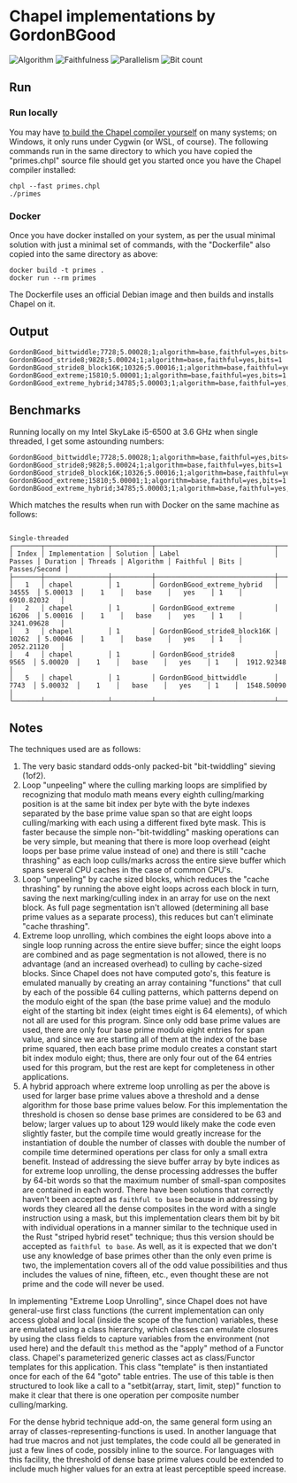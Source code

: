 # Chapel implementations by GordonBGood

![Algorithm](https://img.shields.io/badge/Algorithm-base-green)
![Faithfulness](https://img.shields.io/badge/Faithful-yes-green)
![Parallelism](https://img.shields.io/badge/Parallel-no-green)
![Bit count](https://img.shields.io/badge/Bits-1-green)

## Run

### Run locally

You may have [to build the Chapel compiler yourself](https://chapel-lang.org/docs/usingchapel/QUICKSTART.html) on many systems; on Windows, it only runs under Cygwin (or WSL, of course). The following commands run in the same directory to which you have copied the "primes.chpl" source file should get you started once you have the Chapel compiler installed:

```
chpl --fast primes.chpl
./primes
```

### Docker

Once you have docker installed on your system, as per the usual minimal solution with just a minimal set of commands, with the "Dockerfile" also copied into the same directory as above:

```
docker build -t primes .
docker run --rm primes
```

The Dockerfile uses an official Debian image and then builds and installs Chapel on it.

## Output
```
GordonBGood_bittwiddle;7728;5.00028;1;algorithm=base,faithful=yes,bits=1
GordonBGood_stride8;9828;5.00024;1;algorithm=base,faithful=yes,bits=1
GordonBGood_stride8_block16K;10326;5.00016;1;algorithm=base,faithful=yes,bits=1
GordonBGood_extreme;15810;5.00001;1;algorithm=base,faithful=yes,bits=1
GordonBGood_extreme_hybrid;34785;5.00003;1;algorithm=base,faithful=yes,bits=1
```

## Benchmarks

Running locally on my Intel SkyLake i5-6500 at 3.6 GHz when single threaded, I get some astounding numbers:

```
GordonBGood_bittwiddle;7728;5.00028;1;algorithm=base,faithful=yes,bits=1
GordonBGood_stride8;9828;5.00024;1;algorithm=base,faithful=yes,bits=1
GordonBGood_stride8_block16K;10326;5.00016;1;algorithm=base,faithful=yes,bits=1
GordonBGood_extreme;15810;5.00001;1;algorithm=base,faithful=yes,bits=1
GordonBGood_extreme_hybrid;34785;5.00003;1;algorithm=base,faithful=yes,bits=1
```
Which matches the results when run with Docker on the same machine as follows:

```
                                                                Single-threaded                                                                 
┌───────┬────────────────┬──────────┬──────────────────────────────┬────────┬──────────┬─────────┬───────────┬──────────┬──────┬───────────────┐
│ Index │ Implementation │ Solution │ Label                        │ Passes │ Duration │ Threads │ Algorithm │ Faithful │ Bits │ Passes/Second │
├───────┼────────────────┼──────────┼──────────────────────────────┼────────┼──────────┼─────────┼───────────┼──────────┼──────┼───────────────┤
│   1   │ chapel         │ 1        │ GordonBGood_extreme_hybrid   │ 34555  │ 5.00013  │    1    │   base    │   yes    │ 1    │  6910.82032   │
│   2   │ chapel         │ 1        │ GordonBGood_extreme          │ 16206  │ 5.00016  │    1    │   base    │   yes    │ 1    │  3241.09628   │
│   3   │ chapel         │ 1        │ GordonBGood_stride8_block16K │ 10262  │ 5.00046  │    1    │   base    │   yes    │ 1    │  2052.21120   │
│   4   │ chapel         │ 1        │ GordonBGood_stride8          │  9565  │ 5.00020  │    1    │   base    │   yes    │ 1    │  1912.92348   │
│   5   │ chapel         │ 1        │ GordonBGood_bittwiddle       │  7743  │ 5.00032  │    1    │   base    │   yes    │ 1    │  1548.50090   │
└───────┴────────────────┴──────────┴──────────────────────────────┴────────┴──────────┴─────────┴───────────┴──────────┴──────┴───────────────┘
```

## Notes

The techniques used are as follows:

1. The very basic standard odds-only packed-bit "bit-twiddling" sieving (1of2).
2. Loop "unpeeling" where the culling marking loops are simplified by recognizing that modulo math means every eighth culling/marking position is at the same bit index per byte with the byte indexes separated by the base prime value span so that are eight loops culling/marking with each using a different fixed byte mask.  This is faster because the simple non-"bit-twiddling" masking operations can be very simple, but meaning that there is more loop overhead (eight loops per base prime value instead of one) and there is still "cache thrashing" as each loop culls/marks across the entire sieve buffer which spans several CPU caches in the case of common CPU's.
3. Loop "unpeeling" by cache sized blocks, which reduces the "cache thrashing" by running the above eight loops across each block in turn, saving the next marking/culling index in an array for use on the next block.  As full page segmentation isn't allowed (determining all base prime values as a separate process), this reduces but can't eliminate "cache thrashing".
4. Extreme loop unrolling, which combines the eight loops above into a single loop running across the entire sieve buffer; since the eight loops are combined and as page segmentation is not allowed, there is no advantage (and an increased overhead) to culling by cache-sized blocks.  Since Chapel does not have computed goto's, this feature is emulated manually by creating an array containing "functions" that cull by each of the possible 64 culling patterns, which patterns depend on the modulo eight of the span (the base prime value) and the modulo eight of the starting bit index (eight times eight is 64 elements), of which not all are used for this program.  Since only odd base prime values are used, there are only four base prime modulo eight entries for span value, and since we are starting all of them at the index of the base prime squared, then each base prime modulo creates a constant start bit index modulo eight; thus, there are only four out of the 64 entries used for this program, but the rest are kept for completeness in other applications.
5. A hybrid approach where extreme loop unrolling as per the above is used for larger base prime values above a threshold and a dense algorithm for those base prime values below.  For this implementation the threshold is chosen so dense base primes are considered to be 63 and below; larger values up to about 129 would likely make the code even slightly faster, but the compile time would greatly increase for the instantiation of double the number of classes with double the number of compile time determined operations per class for only a small extra benefit.  Instead of addressing the sieve buffer array by byte indices as for extreme loop unrolling, the dense processing addresses the buffer by 64-bit words so that the maximum number of small-span composites are contained in each word.  There have been solutions that correctly haven't been accepted as `faithful to base` because in addressing by words they cleared all the dense composites in the word with a single instruction using a mask, but this implementation clears them bit by bit with individual operations in a manner similar to the technique used in the Rust "striped hybrid reset" technique; thus this version should be accepted as `faithful to base`.  As well, as it is expected that we don't use any knowledge of base primes other than the only even prime is two, the implementation covers all of the odd value possibilities and thus includes the values of nine, fifteen, etc., even thought these are not prime and the code will never be used.

In implementing "Extreme Loop Unrolling", since Chapel does not have general-use first class functions (the current implementation can only access global and local (inside the scope of the function) variables, these are emulated using a class hierarchy, which classes can emulate closures by using the class fields to capture variables from the environment (not used here) and the default `this` method as the "apply" method of a Functor class.  Chapel's parameterized generic classes act as class/Functor templates for this application.  This class "template" is then instantiated once for each of the 64 "goto" table entries.  The use of this table is then structured to look like a call to a "setbit(array, start, limit, step)" function to make it clear that there is one operation per composite number culling/marking.

For the dense hybrid technique add-on, the same general form using an array of classes-representing-functions is used.  In another language that had true macros and not just templates, the code could all be generated in just a few lines of code, possibly inline to the source.  For languages with this facility, the threshold of dense base prime values could be extended to include much higher values for an extra at least perceptible speed increase.
